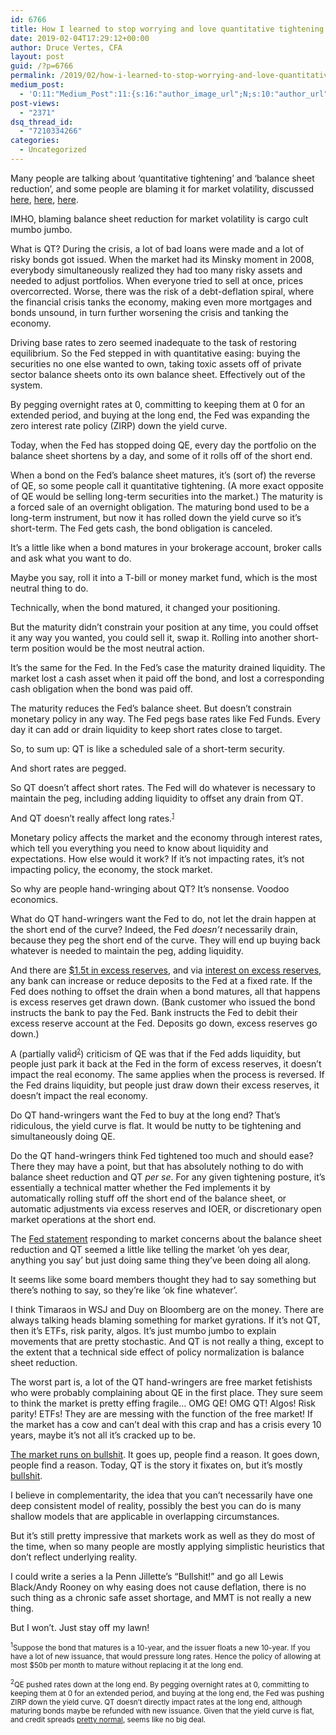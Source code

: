 ```yaml
---
id: 6766
title: How I learned to stop worrying and love quantitative tightening
date: 2019-02-04T17:29:12+00:00
author: Druce Vertes, CFA
layout: post
guid: /?p=6766
permalink: /2019/02/how-i-learned-to-stop-worrying-and-love-quantitative-tightening/
medium_post:
  - 'O:11:"Medium_Post":11:{s:16:"author_image_url";N;s:10:"author_url";N;s:11:"byline_name";N;s:12:"byline_email";N;s:10:"cross_link";s:2:"no";s:2:"id";N;s:21:"follower_notification";s:3:"yes";s:7:"license";s:19:"all-rights-reserved";s:14:"publication_id";s:2:"-1";s:6:"status";s:6:"public";s:3:"url";N;}'
post-views:
  - "2371"
dsq_thread_id:
  - "7210334266"
categories:
  - Uncategorized
---
```

Many people are talking about &#8216;quantitative tightening&#8217; and &#8216;balance sheet reduction&#8217;, and some people are blaming it for market volatility, discussed [here](https://www.nytimes.com/2019/01/30/business/fed-quantitative-tightening.html), [here](https://www.bloomberg.com/opinion/articles/2019-01-29/the-fed-s-balance-sheet-is-a-misunderstood-policy-tool), [here](https://www.wsj.com/articles/fed-officials-weigh-earlier-than-expected-end-to-bond-portfolio-runoff-11548412201).

IMHO, blaming balance sheet reduction for market volatility is cargo cult mumbo jumbo.

What is QT? During the crisis, a lot of bad loans were made and a lot of risky bonds got issued. When the market had its Minsky moment in 2008, everybody simultaneously realized they had too many risky assets and needed to adjust portfolios. When everyone tried to sell at once, prices overcorrected. Worse, there was the risk of a debt-deflation spiral, where the financial crisis tanks the economy, making even more mortgages and bonds unsound, in turn further worsening the crisis and tanking the economy.

Driving base rates to zero seemed inadequate to the task of restoring equilibrium. So the Fed stepped in with quantitative easing: buying the securities no one else wanted to own, taking toxic assets off of private sector balance sheets onto its own balance sheet. Effectively out of the system.

By pegging overnight rates at 0, committing to keeping them at 0 for an extended period, and buying at the long end, the Fed was expanding the zero interest rate policy (ZIRP) down the yield curve. 

Today, when the Fed has stopped doing QE, every day the portfolio on the balance sheet shortens by a day, and some of it rolls off of the short end.

When a bond on the Fed&#8217;s balance sheet matures, it&#8217;s (sort of) the reverse of QE, so some people call it quantitative tightening. (A more exact opposite of QE would be selling long-term securities into the market.) The maturity is a forced sale of an overnight obligation. The maturing bond used to be a long-term instrument, but now it has rolled down the yield curve so it&#8217;s short-term. The Fed gets cash, the bond obligation is canceled.

It&#8217;s a little like when a bond matures in your brokerage account, broker calls and ask what you want to do.

Maybe you say, roll it into a T-bill or money market fund, which is the most neutral thing to do. 

Technically, when the bond matured, it changed your positioning.

But the maturity didn&#8217;t constrain your position at any time, you could offset it any way you wanted, you could sell it, swap it. Rolling into another short-term position would be the most neutral action.

It&#8217;s the same for the Fed. In the Fed&#8217;s case the maturity drained liquidity. The market lost a cash asset when it paid off the bond, and lost a corresponding cash obligation when the bond was paid off.

The maturity reduces the Fed&#8217;s balance sheet. But doesn&#8217;t constrain monetary policy in any way. The Fed pegs base rates like Fed Funds. Every day it can add or drain liquidity to keep short rates close to target.

So, to sum up: QT is like a scheduled sale of a short-term security.

And short rates are pegged.

So QT doesn&#8217;t affect short rates. The Fed will do whatever is necessary to maintain the peg, including adding liquidity to offset any drain from QT.

And QT doesn&#8217;t really affect long rates.<sup><small><a href="#1">1</a></small></sup> 

Monetary policy affects the market and the economy through interest rates, which tell you everything you need to know about liquidity and expectations. How else would it work? If it&#8217;s not impacting rates, it&#8217;s not impacting policy, the economy, the stock market.

So why are people hand-wringing about QT? It&#8217;s nonsense. Voodoo economics.

What do QT hand-wringers want the Fed to do, not let the drain happen at the short end of the curve? Indeed, the Fed _doesn&#8217;t_ necessarily drain, because they peg the short end of the curve. They will end up buying back whatever is needed to maintain the peg, adding liquidity.

And there are [$1.5t in excess reserves](https://fred.stlouisfed.org/series/EXCSRESNS), and via [interest on excess reserves](https://fred.stlouisfed.org/series/IOER), any bank can increase or reduce deposits to the Fed at a fixed rate. If the Fed does nothing to offset the drain when a bond matures, all that happens is excess reserves get drawn down. (Bank customer who issued the bond instructs the bank to pay the Fed. Bank instructs the Fed to debit their excess reserve account at the Fed. Deposits go down, excess reserves go down.) 

A (partially valid<sup><small><a href="#2">2</a></small></sup>) criticism of QE was that if the Fed adds liquidity, but people just park it back at the Fed in the form of excess reserves, it doesn&#8217;t impact the real economy. The same applies when the process is reversed. If the Fed drains liquidity, but people just draw down their excess reserves, it doesn&#8217;t impact the real economy.

Do QT hand-wringers want the Fed to buy at the long end? That&#8217;s ridiculous, the yield curve is flat. It would be nutty to be tightening and simultaneously doing QE.

Do the QT hand-wringers think Fed tightened too much and should ease? There they may have a point, but that has absolutely nothing to do with balance sheet reduction and QT _per se_. For any given tightening posture, it&#8217;s essentially a technical matter whether the Fed implements it by automatically rolling stuff off the short end of the balance sheet, or automatic adjustments via excess reserves and IOER, or discretionary open market operations at the short end.

The [Fed statement](https://www.federalreserve.gov/monetarypolicy/policy-normalization.htm) responding to market concerns about the balance sheet reduction and QT seemed a little like telling the market &#8216;oh yes dear, anything you say&#8217; but just doing same thing they&#8217;ve been doing all along.

It seems like some board members thought they had to say something but there&#8217;s nothing to say, so they&#8217;re like &#8216;ok fine whatever&#8217;.

I think Timaraos in WSJ and Duy on Bloomberg are on the money. There are always talking heads blaming something for market gyrations. If it&#8217;s not QT, then it&#8217;s ETFs, risk parity, algos. It&#8217;s just mumbo jumbo to explain movements that are pretty stochastic. And QT is not really a thing, except to the extent that a technical side effect of policy normalization is balance sheet reduction.

The worst part is, a lot of the QT hand-wringers are free market fetishists who were probably complaining about QE in the first place. They sure seem to think the market is pretty effing fragile… OMG QE! OMG QT! Algos! Risk parity! ETFs! They are are messing with the function of the free market! If the market has a cow and can&#8217;t deal with this crap and has a crisis every 10 years, maybe it&#8217;s not all it&#8217;s cracked up to be.

[The market runs on bullshit](https://www.nytimes.com/2014/10/19/business/economy/when-a-stock-market-theory-is-contagious.html?ref=business). It goes up, people find a reason. It goes down, people find a reason. Today, QT is the story it fixates on, but it&#8217;s mostly [bullshit](https://giphy.com/explore/bullshit).

I believe in complementarity, the idea that you can&#8217;t necessarily have one deep consistent model of reality, possibly the best you can do is many shallow models that are applicable in overlapping circumstances.

But it&#8217;s still pretty impressive that markets work as well as they do most of the time, when so many people are mostly applying simplistic heuristics that don&#8217;t reflect underlying reality.

I could write a series a la Penn Jillette&#8217;s &#8220;Bullshit!&#8221; and go all Lewis Black/Andy Rooney on why easing does not cause deflation, there is no such thing as a chronic safe asset shortage, and MMT is not really a new thing.

But I won&#8217;t. Just stay off my lawn!

<small><sup><a name="1">1</a></sup>Suppose the bond that matures is a 10-year, and the issuer floats a new 10-year. If you have a lot of new issuance, that would pressure long rates. Hence the policy of allowing at most $50b per month to mature without replacing it at the long end. </p> 

<p>
  <sup><a name="2">2</a></sup>QE pushed rates down at the long end. By pegging overnight rates at 0, committing to keeping them at 0 for an extended period, and buying at the long end, the Fed was pushing ZIRP down the yield curve. QT doesn&#8217;t directly impact rates at the long end, although maturing bonds maybe be refunded with new issuance. Given that the yield curve is flat, and credit spreads <a href="https://fred.stlouisfed.org/series/BAA10Y">pretty normal</a>, seems like no big deal. </small>
</p>